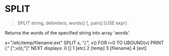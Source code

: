 # SPLIT

> SPLIT string, delimiters, words() [, pairs] [USE expr]

Returns the words of the specified string into array 'words'.


s="/etc/temp/filename.ext"
SPLIT s, "/.", v()
FOR i=0 TO UBOUND(v)
  PRINT i;" [";v(i);"]"
NEXT
displays:
0 []
1 [etc]
2 [temp]
3 [filename]
4 [ext]

